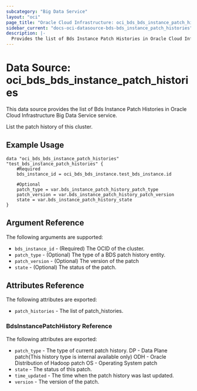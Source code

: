 ```yaml
---
subcategory: "Big Data Service"
layout: "oci"
page_title: "Oracle Cloud Infrastructure: oci_bds_bds_instance_patch_histories"
sidebar_current: "docs-oci-datasource-bds-bds_instance_patch_histories"
description: |-
  Provides the list of Bds Instance Patch Histories in Oracle Cloud Infrastructure Big Data Service service
---
```


# Data Source: oci_bds_bds_instance_patch_histories
This data source provides the list of Bds Instance Patch Histories in Oracle Cloud Infrastructure Big Data Service service.

List the patch history of this cluster.


## Example Usage

```hcl
data "oci_bds_bds_instance_patch_histories" "test_bds_instance_patch_histories" {
	#Required
	bds_instance_id = oci_bds_bds_instance.test_bds_instance.id

	#Optional
	patch_type = var.bds_instance_patch_history_patch_type
	patch_version = var.bds_instance_patch_history_patch_version
	state = var.bds_instance_patch_history_state
}
```

## Argument Reference

The following arguments are supported:

* `bds_instance_id` - (Required) The OCID of the cluster.
* `patch_type` - (Optional) The type of a BDS patch history entity.
* `patch_version` - (Optional) The version of the patch
* `state` - (Optional) The status of the patch.


## Attributes Reference

The following attributes are exported:

* `patch_histories` - The list of patch_histories.

### BdsInstancePatchHistory Reference

The following attributes are exported:

* `patch_type` - The type of current patch history. DP - Data Plane patch(This history type is internal available only) ODH - Oracle Distribution of Hadoop patch OS - Operating System patch 
* `state` - The status of this patch.
* `time_updated` - The time when the patch history was last updated.
* `version` - The version of the patch.

